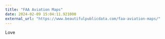 ```yaml
---
title: "FAA Aviation Maps"
date: 2024-02-09 15:04:11.921000
external_url: "https://www.beautifulpublicdata.com/faa-aviation-maps/"
---
```


Love